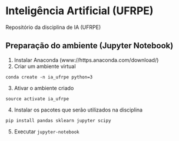 # Inteligência Artificial (UFRPE)

Repositório da disciplina de IA (UFRPE)

## Preparação do ambiente (Jupyter Notebook)

1. Instalar Anaconda (www://https.anaconda.com/download/)
2. Criar um ambiente virtual
```
conda create -n ia_ufrpe python=3
```
3. Ativar o ambiente criado
```
source activate ia_ufrpe
```
4. Instalar os pacotes que serão utilizados na disciplina
```
pip install pandas sklearn jupyter scipy
```
5. Executar  ```jupyter-notebook```